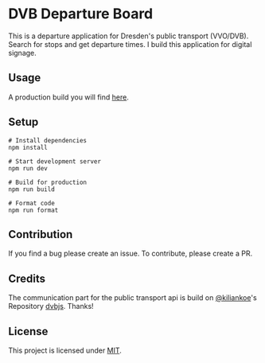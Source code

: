 # DVB Departure Board

This is a departure application for Dresden's public transport (VVO/DVB). Search for stops and get departure times. I build this application for digital signage.

## Usage

A production build you will find [here](https://valentin-vogel.github.io/dvb-departure-board/).

## Setup

```
# Install dependencies
npm install

# Start development server
npm run dev

# Build for production
npm run build

# Format code
npm run format
```

## Contribution

If you find a bug please create an issue. To contribute, please create a PR.

## Credits

The communication part for the public transport api is build on [@kiliankoe](https://github.com/kiliankoe)'s Repository [dvbjs](https://github.com/kiliankoe/dvbjs). Thanks!

## License

This project is licensed under [MIT](LICENSE).
